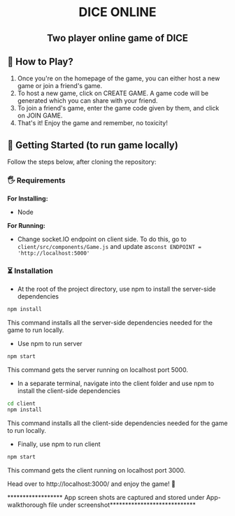 <h1 align="center">DICE ONLINE</h1>
<h2 align="center">Two player online game of DICE</h2>



## 🧐 How to Play?

1. Once you're on the homepage of the game, you can either host a new game or join a friend's game.
2. To host a new game, click on CREATE GAME. A game code will be generated which you can share with your friend.
3. To join a friend's game, enter the game code given by them, and click on JOIN GAME.
4. That's it! Enjoy the game and remember, no toxicity!


## 🏁 Getting Started (to run game locally)

Follow the steps below, after cloning the repository:

### 🖐 Requirements

**For Installing:**

- Node

**For Running:**

- Change socket.IO endpoint on client side. To do this, go to `client/src/components/Game.js` and update as`const ENDPOINT = 'http://localhost:5000'`

### ⏳ Installation

- At the root of the project directory, use npm to install the server-side dependencies

```bash
npm install
```

This command installs all the server-side dependencies needed for the game to run locally.

- Use npm to run server

```bash
npm start
```

This command gets the server running on localhost port 5000.

- In a separate terminal, navigate into the client folder and use npm to install the client-side dependencies

```bash
cd client
npm install
```

This command installs all the client-side dependencies needed for the game to run locally.

- Finally, use npm to run client

```bash
npm start
```

This command gets the client running on localhost port 3000.

Head over to http://localhost:3000/ and enjoy the game! 🎉




****************** App screen shots are captured and stored under App-walkthorough file under screenshot****************************